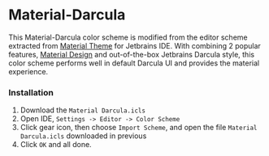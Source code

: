 # Material-Darcula

This Material-Darcula color scheme is modified from the editor scheme extracted from [Material Theme](https://github.com/ChrisRM/material-theme-jetbrains) for Jetbrains IDE. With combining 2 popular features, [Material Design](https://material.io/design/) and out-of-the-box Jetbrains Darcula style, this color scheme performs well in default Darcula UI and provides the material experience.

### Installation
 1. Download the `Material Darcula.icls`
 2. Open IDE, `Settings -> Editor -> Color Scheme`
 3. Click gear icon, then choose `Import Scheme`, and open the file `Material Darcula.icls` downloaded in previous
 4. Click `OK` and all done.
